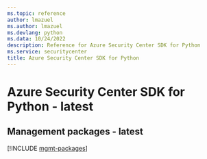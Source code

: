 ```yaml
---
ms.topic: reference
author: lmazuel
ms.author: lmazuel
ms.devlang: python
ms.data: 10/24/2022
description: Reference for Azure Security Center SDK for Python
ms.service: securitycenter
title: Azure Security Center SDK for Python
---
```

# Azure Security Center SDK for Python - latest

## Management packages - latest
[!INCLUDE [mgmt-packages](security-center-mgmt-index.md)]